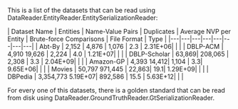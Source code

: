 This is a list of the datasets that can be read using DataReader.EntityReader.EntitySerializationReader:

| Dataset Name | Entities | Name-Value Pairs | Duplicates | Average NVP per Entity |	Brute-force Comparisons |
File Format | Type | 
|---|---|---|---|---|---|---|---|
| Abt-By	| 2,152	| 4,876	| 1,076	| 2.3	| 2.31E+06| | |
| DBLP-ACM	| 4,910	19,626	| 2,224	| 4.0	| 1.21E+07|  | |
| DBLP-Scholar	| 63,869| 	208,065	| 2,308	| 3.3	| 2.04E+09|  | |
| Amazon-GP	| 4,393	14,412| 	1,104	| 3.3| 	9.65E+06|  | |
| Movies	| 50,797	971,445	| 22,863| 	19.1| 	1.29E+09|  | |
| DBPedia	| 3,354,773	5.19E+07| 	892,586	| 15.5	| 5.63E+12|  | |


For every one of this datasets, there is a golden standard that can be read from disk using DataReader.GroundTruthReader.GtSerializationReader.
